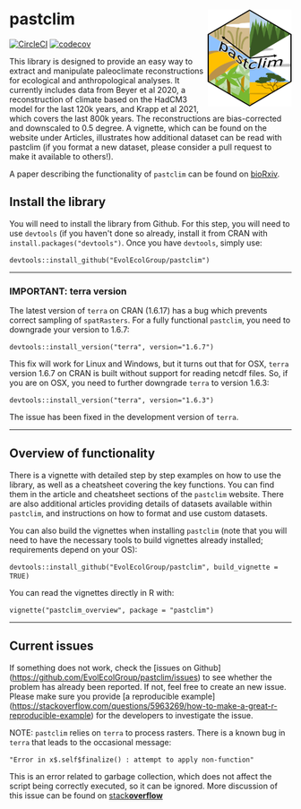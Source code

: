 # pastclim <img src="./man/figures/logo.png" align="right" alt="" width="150" />

<!-- badges: start -->
[![CircleCI](https://circleci.com/gh/EvolEcolGroup/pastclim/tree/master.svg?style=shield&circle-token=928bdbe8f065e17b22642f66a8b9c13f29f2e3fb)](https://circleci.com/gh/EvolEcolGroup/pastclim/tree/master)
[![codecov](https://codecov.io/gh/EvolEcolGroup/pastclim/branch/master/graph/badge.svg?token=NflUsWlnQR)](https://codecov.io/gh/EvolEcolGroup/pastclim)
<!-- badges: end -->

<!---
comment out the githubactions as they can't cope with downgrading terra
[![R-CMD-check](https://github.com/EvolEcolGroup/pastclim/actions/workflows/R-CMD-check.yaml/badge.svg)](https://github.com/EvolEcolGroup/pastclim/actions/workflows/R-CMD-check.yaml)
--->


This library is designed to provide an easy way to extract and manipulate paleoclimate
reconstructions for ecological and anthropological analyses. It currently includes
data from Beyer et al 2020, a reconstruction of climate based on the HadCM3 
model for the last 120k years, and Krapp et al 2021, which covers the last 800k years.
The reconstructions are bias-corrected and downscaled to 0.5 degree. A vignette, which
can be found on the website under Articles, illustrates how additional dataset
can be read with pastclim (if you format a new dataset, please consider a pull request
to make it available to others!).

A paper
describing the functionality of `pastclim` can be found on [bioRxiv](https://www.biorxiv.org/content/10.1101/2022.05.18.492456v1).

## Install the library

You will need to install the library from Github. For this step, you will need to
use `devtools` (if you haven't done so already, install it from CRAN with `install.packages("devtools")`.
Once you have `devtools`, simply use:
```
devtools::install_github("EvolEcolGroup/pastclim")
```

---

### IMPORTANT: terra version

The latest version of `terra` on CRAN (1.6.17) has a bug which prevents correct sampling of `spatRasters`. For
a fully functional `pastclim`, you need to downgrade your version to 1.6.7:

```
devtools::install_version("terra", version="1.6.7")
```

This fix will work for Linux and Windows, but it turns out that for OSX, `terra` version 1.6.7 on CRAN is built
without support for reading netcdf files. So, if you are on OSX, you need to further downgrade `terra` to version
1.6.3:

```
devtools::install_version("terra", version="1.6.3")
```

The issue has been fixed in the development version of `terra`.

---

## Overview of functionality

There is a vignette with detailed step by step examples on how to use the library, as
well as a cheatsheet covering the key functions. You can
find them in the article and cheatsheet sections of the `pastclim` website. There are
also additional articles providing details of datasets available within `pastclim`,
and instructions on how to format and use custom datasets.

You can also build the vignettes when installing 
`pastclim` (note that you will need to have the necessary tools to build vignettes already installed;
requirements depend on your OS):
```
devtools::install_github("EvolEcolGroup/pastclim", build_vignette = TRUE)
```
You can read the vignettes directly in R with:
```
vignette("pastclim_overview", package = "pastclim")
```

---

## Current issues

If something does not work, check the [issues on Github] (https://github.com/EvolEcolGroup/pastclim/issues) to see whether the problem
has already been reported. If not, feel free to create an new issue. Please make sure you provide
[a reproducible example] (https://stackoverflow.com/questions/5963269/how-to-make-a-great-r-reproducible-example) for the developers to investigate the issue.

NOTE: `pastclim` relies on `terra` to process rasters. There is a known bug in
`terra` that leads to the occasional message: 
```
"Error in x$.self$finalize() : attempt to apply non-function"
```
This is an error related to garbage collection, which does not 
affect the script being correctly executed, so it can be ignored. More discussion
of this issue can be found on [stack**overflow**](https://stackoverflow.com/questions/61598340/why-does-rastertopoints-generate-an-error-on-first-call-but-not-second)
